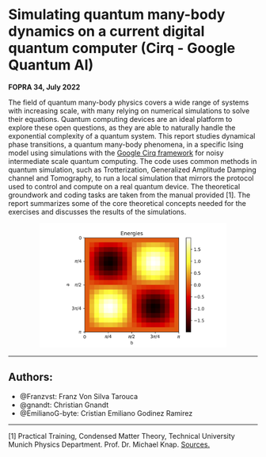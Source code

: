 # Simulating quantum many-body dynamics on a current digital quantum computer (Cirq - Google Quantum AI)

**FOPRA 34, July 2022**

The field of quantum many-body physics covers a wide range of systems with increasing scale, with many relying on numerical simulations to solve their equations. Quantum computing devices are an ideal platform to explore these open questions, as they are able to naturally handle the exponential complexity of a quantum system. This report studies dynamical phase transitions, a quantum many-body phenomena, in a specific Ising model using simulations with the [Google Cirq framework](https://quantumai.google) for noisy intermediate scale quantum computing. The code uses common methods in quantum simulation, such as Trotterization, Generalized Amplitude Damping channel and Tomography, to run a local simulation that mirrors the protocol used to control and compute on a real quantum device. The theoretical groundwork and coding tasks are taken from the manual provided [1]. The report summarizes some of the core theoretical concepts needed for the exercises and discusses the results of the simulations.

<p align="center">
<img src="plots/cover.jpg" alt="drawing" width="75%"/>
</p>



----
## Authors:
* @Franzvst: Franz Von Silva Tarouca
* @gnandt: Christian Gnandt
* @EmilianoG-byte: Cristian Emiliano Godinez Ramirez

---
[1] Practical Training, Condensed Matter Theory, Technical University Munich
Physics Department.  Prof. Dr. Michael Knap.  [Sources.](/sources/)
